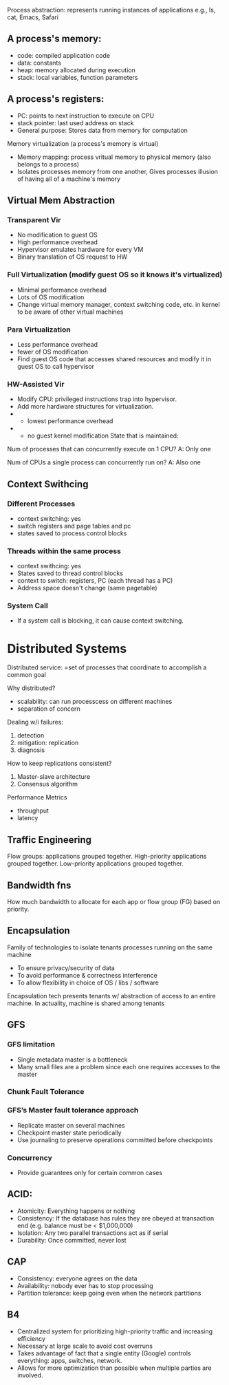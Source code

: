 Process abstraction: represents running instances of applications e.g., ls, cat, Emacs, Safari

 ## A process's memory:
* code: compiled application code
* data: constants
* heap: memory allocated during execution
* stack: local variables, function parameters

## A process's registers:
 * PC: points to next instruction to execute on CPU
 * stack pointer: last used address on stack
 * General purpose: Stores data from memory for computation

Memory virtualization (a process's memory is virtual)
* Memory mapping: process vritual memory to physical memory (also belongs to a process)
* Isolates processes memory from one another, Gives processes illusion of having all of a machine's memory

## Virtual Mem Abstraction
### Transparent Vir
* No modification to guest OS
* High performance overhead
* Hypervisor emulates hardware for every VM
* Binary translation of OS request to HW
### Full Virtualization (modify guest OS so it knows it's virtualized)
* Minimal performance overhead
* Lots of OS modification
* Change virtual memory manager, context switching code, etc. in kernel to be aware of other virtual machines
### Para Virtualization
* Less performance overhead
* fewer of OS modification
* Find guest OS code that accesses shared resources and modify it in guest OS to call hypervisor
### HW-Assisted Vir
* Modify CPU: privileged instructions trap into hypervisor.
* Add more hardware structures for virtualization.
* + lowest performance overhead
* - no guest kernel modification
  State that is maintained:
 
Num of processes that can concurrently execute on 1 CPU?
A: Only one

Num of CPUs a single process can concurrently run on?
A: Also one

## Context Swithcing
### Different Processes
* context switching: yes
* switch registers and page tables and pc
* states saved to process control blocks
### Threads within the same process
* context swithcing: yes
* States saved to thread control blocks
* context to switch: registers, PC (each thread has a PC)
* Address space doesn't change (same pagetable)
### System Call
* If a system call is blocking, it can cause context switching.
# Distributed Systems
Distributed service: =set of processes that coordinate to accomplish a common goal

Why distributed?
* scalability: can run processcess on different machines
* separation of concern

Dealing w/i failures:
1. detection
2. mitigation: replication
3. diagnosis

How to keep replications consistent?
1. Master-slave architecture
2. Consensus algorithm

Performance Metrics
* throughput
* latency

## Traffic Engineering
Flow groups: applications grouped together. High-priority applications grouped together. Low-priority applications grouped together.

## Bandwidth fns
How much bandwidth to allocate for each app or flow group (FG) based on priority.

## Encapsulation
Family of technologies to isolate tenants processes running on the same machine
* To ensure privacy/security of data
* To avoid performance & correctness interference
* To allow flexibility in choice of OS / libs / software

Encapsulation tech presents tenants w/ abstraction of access to an entire machine. In actuality, machine is shared among tenants

## GFS
### GFS limitation
* Single metadata master is a bottleneck
* Many small files are a problem since each one requires accesses to the master
### Chunk Fault Tolerance

### GFS’s Master fault tolerance approach
* Replicate master on several machines
* Checkpoint master state periodically
* Use journaling to preserve operations committed before checkpoints

### Concurrency
* Provide guarantees only for certain common cases

## ACID:
* Atomicity: Everything happens or nothing
* Consistency: If the database has rules they are obeyed at transaction end (e.g. balance must be < $1,000,000)
* Isolation: Any two parallel transactions act as if serial
* Durability: Once committed, never lost

## CAP
* Consistency: everyone agrees on the data 
* Availability: nobody ever has to stop processing 
* Partition tolerance: keep going even when the network partitions

## B4
* Centralized system for prioritizing high-priority traffic and increasing efficiency
* Necessary at large scale to avoid cost overruns
* Takes advantage of fact that a single entity (Google) controls everything: apps, switches, network.
* Allows for more optimization than possible when multiple parties are involved.

